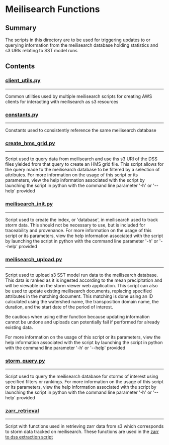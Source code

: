 # Meilisearch Functions

## Summary

The scripts in this directory are to be used for triggering updates to or querying information from the meilisearch database holding statistics and s3 URIs relating to SST model runs

## Contents

### [client_utils.py](client_utils.py)
---
Common utilities used by multiple meilisearch scripts for creating AWS clients for interacting with meilisearch as s3 resources

### [constants.py](constants.py)
---
Constants used to consistently reference the same meilisearch database

### [create_hms_grid.py](create_hms_grid.py)
---
Script used to query data from meilisearch and use ths s3 URI of the DSS files yielded from that query to create an HMS grid file. This script allows for the query made to the meilisearch database to be filtered by a selection of attributes. For more information on the usage of this script or its parameters, view the help information associated with the script by launching the script in python with the command line parameter '-h' or '--help' provided

### [meilisearch_init.py](meilisearch_init.py)
---
Script used to create the index, or 'database', in meilisearch used to track storm data. This should not be necessary to use, but is included for traceability and provenance. For more information on the usage of this script or its parameters, view the help information associated with the script by launching the script in python with the command line parameter '-h' or '--help' provided


### [meilisearch_upload.py](meilisearch_upload.py)
---
Script used to upload s3 SST model run data to the meilisearch database. This data is ranked as it is ingested according to the mean precipitation and will be viewable on the storm viewer web application. This script can also be used to update existing meilisearch documents, replacing specified attributes in the matching document. This matching is done using an ID calculated using the watershed name, the transposition domain name, the duration, and the start date of the period of interest.

Be cautious when using either function because updating information cannot be undone and uploads can potentially fail if performed for already existing data.

For more information on the usage of this script or its parameters, view the help information associated with the script by launching the script in python with the command line parameter '-h' or '--help' provided

### [storm_query.py](storm_query.py)
---
Script used to query the meilisearch database for storms of interest using specified filters or rankings. For more information on the usage of this script or its parameters, view the help information associated with the script by launching the script in python with the command line parameter '-h' or '--help' provided

### [zarr_retrieval](zarr_retrieval.py)
---
Script with functions used in retrieving zarr data from s3 which corresponds to storm data tracked on meilisearch. These functions are used in the [zarr to dss extraction script](../extract_zarr_to_dss.py)